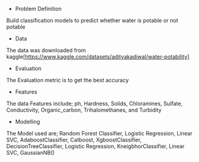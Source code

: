 * Problem Definition


Build classification models to predict whether water is potable or not potable


* Data


The data was downloaded from kaggle[https://www.kaggle.com/datasets/adityakadiwal/water-potability]


* Evaluation


The Evaluation metric is to get the best accuracy


* Features


The data Features include; ph, Hardness, Solids, Chloramines, Sulfate, Conductivity, Organic_carbon, Trihalomethanes,	and Turbidity


* Modelling


The Model used are; Random Forest Classifier, Logistic Regression, Linear SVC, AdaboostClassifier, Catboost, XgboostClassifier,
DecisionTreeClassifier, Logistic Regression, KneigbhorClassifier, Linear SVC, GaussianNB()



        

        
   

          
